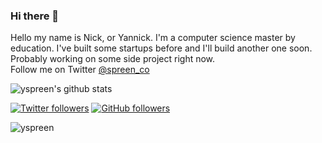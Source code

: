 ### Hi there 👋

Hello my name is Nick, or Yannick. I'm a computer science master by education. I've built some startups before and I'll build another one soon. Probably working on some side project right now.  
Follow me on Twitter [@spreen_co](https://twitter.com/spreen_co)


![yspreen's github stats](https://github-readme-stats.vercel.app/api?username=yspreen&show_icons=true&theme=buefy)

[![Twitter followers](https://img.shields.io/twitter/follow/spreen_co?label=Followers&style=social)](https://twitter.com/spreen_co)
[![GitHub followers](https://img.shields.io/github/followers/yspreen?label=Followers&style=social)](https://github.com/yspreen/)
<p align="left"> <img src="https://komarev.com/ghpvc/?username=yspreen" alt="yspreen" /> </p>

<!--
Here are some ideas to get you started:

- 🔭 I’m currently working on ...
- 🌱 I’m currently learning ...
- 👯 I’m looking to collaborate on ...
- 🤔 I’m looking for help with ...
- 💬 Ask me about ...
- 📫 How to reach me: ...
- 😄 Pronouns: ...
- ⚡ Fun fact: ...
-->
